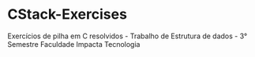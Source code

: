 # CStack-Exercises
Exercícios de pilha em C resolvidos - Trabalho de Estrutura de dados - 3° Semestre Faculdade Impacta Tecnologia
